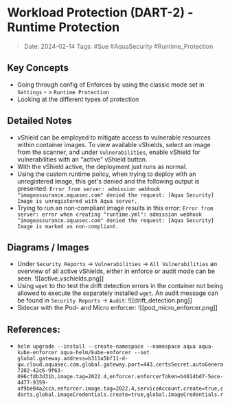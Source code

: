 
# Workload Protection (DART-2) - Runtime Protection
> Date: 2024-02-14
> Tags: #Sue #AquaSecurity #Runtime_Protection

## Key Concepts
- Going through config of Enforces by using the classic mode set in `Settings` - > `Runtime Protection`
- Looking at the different types of protection

## Detailed Notes
- vShield can be employed to mitigate access to vulnerable resources within container images. To view available vShields, select an image from the scanner, and under `Vulnerabilities`, enable vShield for vulnerabilities with an "active" vShield button.
- With the vShield active, the deployment just runs as normal.
- Using the custom runtime policy, when trying to deploy with an unregistered image, this get's denied and the following output is presented:
	   `Error from server: admission webhook "imageassurance.aquasec.com" denied the request: [Aqua Security] Image is unregistered with Aqua server.`
- Trying to run an non-compliant image results in this error:
	  `Error from server: error when creating "runtime.yml": admission webhook "imageassurance.aquasec.com" denied the request: [Aqua Security] Image is marked as non-compliant.`

## Diagrams / Images
- Under `Security Reports` -> `Vulnerabilities` -> `All Vulnerabilities` an overview of all active vShields, either in enforce or audit mode can be seen: ![[active_vschields.png]]
- Using `wget` to tho test the drift detection errors in the container not being allowed to execute the separately installed `wget`. An audit message can be found in `Security Reports` -> `Audit`: ![[drift_detection.png]]
- Sidecar with the Pod- and Micro enforcer: ![[pod_micro_enforcer.png]]


## References:

- 
  ```shell
  helm upgrade --install --create-namespace --namespace aqua aqua-kube-enforcer aqua-helm/kube-enforcer --set global.gateway.address=b311a5bf11-d-gw.cloud.aquasec.com,global.gateway.port=443,certsSecret.autoGenerate=true,global.platform=k8s,global.enforcer.enabled=true,aquaSecret.kubeEnforcerToken=acfcf3bd-7202-42c6-9f63-096cfdb3d31b,image.tag=2022.4,enforcer.enforcerToken=b4014bd7-5ece-4477-9359-af9be04a2cca,enforcer.image.tag=2022.4,serviceAccount.create=true,clusterName=aqua-darts,global.imageCredentials.create=true,global.imageCredentials.repositoryUriPrefix=registry.aquasec.com,global.imageCredentials.registry=registry.aquasec.com,global.imageCredentials.username=kubilay.verboom@sue.nl,global.imageCredentials.password=T@uvSrJ6LJA8e28v,enforcer.expressMode=true
```
